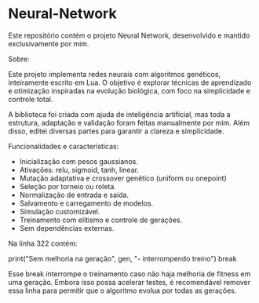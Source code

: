 # Neural-Network

Este repositório contém o projeto Neural Network, desenvolvido e mantido exclusivamente por mim.

Sobre:

Este projeto implementa redes neurais com algoritmos genéticos, inteiramente escrito em Lua. O objetivo é explorar técnicas de aprendizado e otimização inspiradas na evolução biológica, com foco na simplicidade e controle total.

A biblioteca foi criada com ajuda de inteligência artificial, mas toda a estrutura, adaptação e validação foram feitas manualmente por mim. Além disso, editei diversas partes para garantir a clareza e simplicidade.

Funcionalidades e características:

- Inicialização com pesos gaussianos.
- Ativações: relu, sigmoid, tanh, linear.
- Mutação adaptativa e crossover genético (uniform ou onepoint)
- Seleção por torneio ou roleta.
- Normalização de entrada e saída.
- Salvamento e carregamento de modelos.
- Simulação customizável.
- Treinamento com elitismo e controle de gerações.
- Sem dependências externas.

Na linha 322 contém:

print("Sem melhoria na geração", gen, "- interrompendo treino")
break

Esse break interrompe o treinamento caso não haja melhoria de fitness em uma geração. Embora isso possa acelerar testes, é recomendável remover essa linha para permitir que o algoritmo evolua por todas as gerações.
